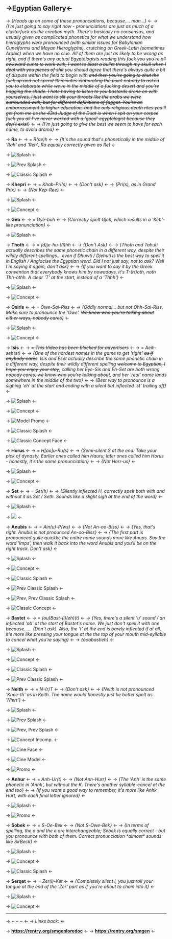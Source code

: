 ## ->Egyptian Gallery<-

 -> *{Heads up on some of these pronunciations, because.... man...}* <-
 -> *{I'm just going to say right now - pronunciations are just as much of a clusterfuck as the creation myth. There's basically no consensus, and usually given as complicated phonetics for what we understand how hieroglyphs were pronounced (with similar issues for Babylonian Cuneiforms and Mayan Hieroglyphs), crutching on Greek-Latin (sometimes Arabic) when we have no clue. All of them are just as likely to be wrong as right, and if there's any actual Egyptologists reading this ~~fuck you you're all awkward cunts to work with, I want to blast a bullet through my skull when I deal with you pieces of shit~~ you should agree that there's always quite a bit of dispute within the field to begin with ~~and then you're going to shut the fuck up and not spend 10 minutes elaborating the point nobody to asked you to elaborate while we're in the middle of a fucking desert and you're hogging the shade. I hate having to listen to you bastards drone on with yourselves, I just want to slit your throats like the arabs we were surrounded with, but for different definitions of faggot. You're an embarrassment to higher education, and the only religious death rites you'll get from me as the 43rd Judge of the Duat is when I spit on your corpse fuck you all I've never worked with a 'good' egyptologist because they don't exist~~}* <-
 -> *{I'm just going to give the best we seem to have for each name, to avoid drama}* <-

 -> **Ra** <-
 -> = *R(ae)h* <-
 -> *{It's the sound that's phonetically in the middle of 'Rah' and 'Reh'; Ra equally correctly given as Re}* <-

 -> ![Splash](https://files.catbox.moe/6yi13r.jpg) <-

 -> ![Prev Splash](https://files.catbox.moe/9gxh54.jpg) <-

 -> ![Classic Splash](https://files.catbox.moe/5g1ymo.jpg) <-

 -> **Khepri** <-
 -> = *Khab-Pri(s)* <-
 -> *{Don't ask}* <-
 -> *{Pri(s), as in Grand Prix}* <-
 -> *{Not Kep-Ree}* <-

 -> ![Splash](https://files.catbox.moe/z7n6d8.jpg) <-

 -> ![Concept](https://files.catbox.moe/k63436.jpg) <-

 -> **Geb** <-
 -> = *Gye-buh* <-
 -> *{Correctly spelt Gjeb, which results in a 'Keb'-like pronunciation}* <-

 -> ![Splash](https://files.catbox.moe/wnhbr6.jpg) <-

 -> **Thoth** <-
 -> = *(d)je-hu-t(i)hh* <-
 -> *{Don't Ask}* <-
 -> *{Thoth and Tahuti actually describes the same phonetic chain in a different way, despite their wildly different spellings... even if Dhuwti / Djehuti is the best way to spell it in English / Anglacise the Egyptian word. Did I not just say, not to ask? Well I'm saying it again, don't ask}* <-
 -> *{If you want to say it by the Greek convention that everybody knows him by nowadays, it's T-(H)oth, noth Thh-othh. A clear 'T' at the start, instead of a 'Thhh'}* <-

 -> ![Splash](https://files.catbox.moe/zfg0cs.jpg) <-

 -> ![Concept](https://files.catbox.moe/mxew7i.jpg) <-

 -> **Osiris** <-
 -> = *Owe-Sai-Riss* <-
 -> *{Oddly normal... but not Ohh-Sai-Riss. Make sure to pronounce the 'Owe'. ~~We know who you're talking about either ways, nobody cares~~}* <-

 -> ![Splash](https://files.catbox.moe/n5r905.jpg) <-

 -> ![Concept](https://files.catbox.moe/gx1x0c.jpg) <-

 -> **Isis** <-
 -> ~~= *This Video has been blocked for advertisers*~~ <-
 -> = *Aeih-seh(st)* <-
 -> *{One of the hardest names in the game to get 'right' ~~as if anybody cares~~. Isis and Eset actually describe the same phonetic chain in a different way, despite their wildly different spelling ~~welcome to Egyptian, I hope you enjoy your stay~~; calling her Eye-Sis and Eh-Set are both wrong ~~nobody cares, we know who you're talking about~~, and her 'real' name lands somewhere in the middle of the two}* <-
 -> *{Best way to pronounce is a sighing 'eh' at the start and ending with a silent but inflected 'st' trailing off}* <-

 -> ![Splash](https://files.catbox.moe/f7ew3q.jpg) <-

 -> ![Concept](https://files.catbox.moe/zzd6eg.jpg) <-

 -> ![Model Promo](https://files.catbox.moe/xzr41y.jpg) <-

 -> ![Classic Splash](https://files.catbox.moe/d5q8lj.jpeg) <-

 -> ![Classic Concept Face](https://files.catbox.moe/a5z8lf.jpg) <-

 -> **Horus** <-
 -> = *H[ao]u-Ru(s)* <-
 -> *{Semi-silent S at the end. Take your pick of dynasty. Earlier ones called him Hauru; later ones called him Horus - honestly, it's the same pronunciation}* <-
 -> *{Not Horr-us}* <-

 -> ![Splash](https://files.catbox.moe/y7ldcn.jpg) <-

 -> ![Concept](https://files.catbox.moe/8q9yay.jpg) <-

 -> **Set** <-
 -> = *Set(h)* <-
 -> *{Silently inflected H, correctly spelt both with and without it as Set / Seth. Sounds like a slight sigh at the end of the word}* <-

 -> ![Splash](https://files.catbox.moe/ql5rmd.jpg) <-

 -> ![](https://files.catbox.moe/go0nd8.jpg) <-

 -> **Anubis** <-
 -> = *Ain(u)-P(ws)* <-
 -> *{Not An-oo-Biss}* <-
 -> *{Yes, that's right. Anubis is not prnounced An-oo-Biss}* <-
 -> *{The first part is pronounced quite quickly; the entire name sounds more like Anups. Say the word 'Imps', then walk it back into the word Anubis and you'll be on the right track. Don't ask}* <-

 -> ![Splash](https://files.catbox.moe/6nfc12.jpg) <-

 -> ![Concept](https://files.catbox.moe/m1z5bh.jpg) <-

 -> ![Classic Splash](https://files.catbox.moe/ial78l.jpg) <-

 -> ![Prev Classic Splash](https://files.catbox.moe/mwddsx.jpg) <-

 -> ![Prev, Prev Classic Splash](https://files.catbox.moe/w6f9pg.jpg) <-

 -> ![Classic Concept](https://files.catbox.moe/y7ihgz.jpg) <-


 -> **Bastet** <-
 -> = *(ou)Bast-(i)(eh)(t)* <-
 -> *{Yes, there's a silent 'u' sound / an inflected 'ob' at the start of Bastet's name. We just don't spell it with one because...... (Don't ask). Also, the 't' at the end is barely inflected if at all, it's more like pressing your tongue at the the top of your mouth mid-syllable to cancel what you're saying}* <-
 -> *{ooobastieh}* <-

 -> ![Splash](https://files.catbox.moe/opdy0j.jpg) <-

 -> ![Concept](https://files.catbox.moe/l280yq.jpeg) <-

 -> ![Classic Splash](https://files.catbox.moe/nt4zhw.jpg) <-

 -> ![Prev Classic Splash](https://files.catbox.moe/0kh030.jpg) <-

 -> **Neith** <-
 -> = *N-(r)T* <-
 -> *{Don't ask}* <-
 -> *{Neith is not pronounced 'Knee-th' as in Keith. The name would honestly just be better spelt as 'Niert'}* <-

 -> ![Splash](https://files.catbox.moe/53p9x7.jpg) <-

 -> ![Prev Splash](https://files.catbox.moe/yyv97d.jpg) <-

 -> ![Prev, Prev Splash](https://files.catbox.moe/6dbpms.jpg) <-

 -> ![Concept Incomp.](https://files.catbox.moe/iw0gii.jpg) <-

 -> ![Cine Face](https://files.catbox.moe/ohm0kv.jpg) <-

 -> ![Cine Model](https://files.catbox.moe/oaa7el.jpg) <-

 -> ![Promo](https://files.catbox.moe/kruj2w.jpg) <-

 -> **Anhur** <-
 -> = *Anh-Ur(t)* <-
 -> *{Not Ann-Hurr}* <-
 -> *{The 'Anh' is the same phonetic in 'Anhk', but without the K. There's another syllable-cancel at the end too}* <-
 -> *{If you want a good way to remember, it's more like Anhk Hurt, with each final letter ignored}* <-

 -> ![Splash](https://files.catbox.moe/uy1kjc.jpg) <-

 -> ![Promo](https://files.catbox.moe/dn757w.jpg) <-

 -> **Sobek** <-
 -> = *S-Oe-Bek* <-
 -> *{Not S-Owe-Bek}* <-
 -> *{In terms of spelling, the o and the e are interchangeable; Sebek is equally correct - but you pronounce with both of them. Correct pronunciation \*almost\* sounds like SirBeck}* <-

 -> ![Splash](https://files.catbox.moe/txshl3.jpg) <-

 -> ![Concept](https://files.catbox.moe/91r0nl.png) <-

 -> ![Classic Splash](https://files.catbox.moe/dudtq0.jpg) <-

 -> **Serqet** <-
 -> = *Zer(l)-Ket* <-
 -> *{Completely silent l, you just roll your tongue at the end of the 'Zer' part as if you're about to chain into it}* <-

 -> ![Splash](https://files.catbox.moe/2suep3.jpg) <-

 -> ![Concept](https://files.catbox.moe/jodc2d.jpg) <-

***

   -> ~ ~ ~ <-
   -> *Links back:* <-

   -> **https://rentry.org/smgenloredoc** <-
   -> **https://rentry.org/smgen** <-